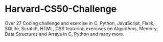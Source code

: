 # Harvard-CS50-Challenge
Over 27 Coding challenge and exercise in C, Python, JavaScript, Flask, SQLite, Scratch, HTML, CSS featuring exercises on Algorithms, Memory, Data Structures and Arrays in C, Python and many more.
